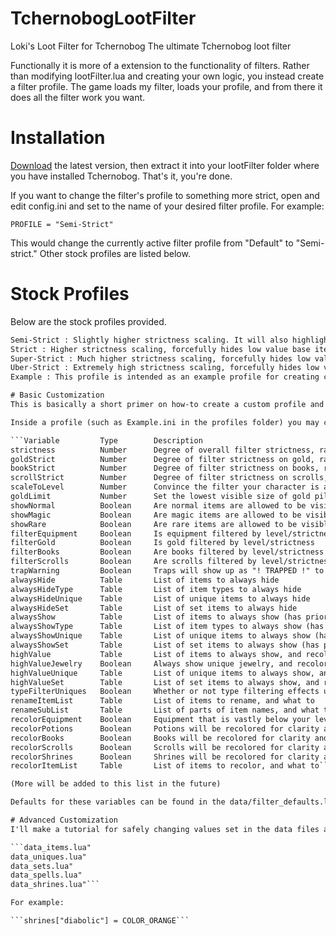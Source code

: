 # TchernobogLootFilter
Loki's Loot Filter for Tchernobog
The ultimate Tchernobog loot filter

Functionally it is more of a extension to the functionality of filters. Rather than modifying lootFilter.lua and creating your own logic, you instead create a filter profile. The game loads my filter, loads your profile, and from there it does all the filter work you want.

# Installation
[Download](https://github.com/lkodinsson/TchernobogLootFilter/archive/main.zip) the latest version, then extract it into your lootFilter folder where you have installed Tchernobog. That's it, you're done.

If you want to change the filter's profile to something more strict, open and edit config.ini and set to the name of your desired filter profile. For example:

```PROFILE = "Semi-Strict"```

This would change the currently active filter profile from "Default" to "Semi-strict." Other stock profiles are listed below.

# Stock Profiles
Below are the stock profiles provided.

```Default : Extremely low strictness values, so it keeps a majority of items visible. It will also highlight a majority of valuable items.
Semi-Strict : Slightly higher strictness scaling. It will also highlight a majority of valuable items.
Strict : Higher strictness scaling, forcefully hides low value base items. It will also highlight a majority of valuable items.
Super-Strict : Much higher strictness scaling, forcefully hides low value base items, normal items, and basic potions. It will also highlight a majority of valuable items.
Uber-Strict : Extremely high strictness scaling, forcefully hides low value base items, normal and magic items, and basic potions. It will also highlight a majority of valuable items.
Example : This profile is intended as an example profile for creating custom profiles with. It shows how all customizable variables are used. It is not recommended to set your active profile to this one.```

# Basic Customization
This is basically a short primer on how-to create a custom profile and a list of variables.

Inside a profile (such as Example.ini in the profiles folder) you may change the following variables to any appropriate value(s), and it will change how the filter functions.

```Variable			Type		Description
strictness			Number		Degree of overall filter strictness, ranges 0-100
goldStrict			Number		Degree of filter strictness on gold, ranges 0-100
bookStrict			Number		Degree of filter strictness on books, ranges 0-100
scrollStrict		Number		Degree of filter strictness on scrolls, ranges 0-100
scaleToLevel		Number		Convince the filter your character is a different level, ranges 0-60 (overrides automatic level scaling)
goldLimit			Number		Set the lowest visible size of gold piles (overrides automatic scaling if set to any value)
showNormal			Boolean		Are normal items are allowed to be visible (does not force them to be visible)
showMagic			Boolean		Are magic items are allowed to be visible (does not force them to be visible)
showRare			Boolean		Are rare items are allowed to be visible (does not force them to be visible)
filterEquipment		Boolean		Is equipment filtered by level/strictness
filterGold			Boolean		Is gold filtered by level/strictness
filterBooks			Boolean		Are books filtered by level/strictness
filterScrolls		Boolean		Are scrolls filtered by level/strictness
trapWarning			Boolean		Traps will show up as "! TRAPPED !" to be more obvious
alwaysHide			Table		List of items to always hide
alwaysHideType		Table		List of item types to always hide
alwaysHideUnique	Table		List of unique items to always hide
alwaysHideSet		Table		List of set items to always hide
alwaysShow			Table		List of items to always show (has priority over hide)
alwaysShowType		Table		List of item types to always show (has priority over hide)
alwaysShowUnique	Table		List of unique items to always show (has priority over hide)
alwaysShowSet		Table		List of set items to always show (has priority over hide)
highValue			Table		List of items to always show, and recolor purple (has highest priority)
highValueJewelry	Boolean		Always show unique jewelry, and recolors them purple (has highest priority)
highValueUnique		Table		List of unique items to always show, and recolor purple (has highest priority)
highValueSet		Table		List of set items to always show, and recolor purple (has highest priority)
typeFilterUniques	Boolean		Whether or not type filtering effects unique/set items
renameItemList		Table		List of items to rename, and what to
renameSubList		Table		List of parts of item names, and what to change them to
recolorEquipment	Boolean		Equipment that is vastly below your level is recolored grey (is overridden by recolorItemList)
recolorPotions		Boolean		Potions will be recolored for clarity and value (is overridden by recolorItemList)
recolorBooks		Boolean		Books will be recolored for clarity and value (is overridden by recolorItemList)
recolorScrolls		Boolean		Scrolls will be recolored for clarity and value (is overridden by recolorItemList)
recolorShrines		Boolean		Shrines will be recolored for clarity and value (is overridden by recolorItemList)
recolorItemList		Table		List of items to recolor, and what to```

(More will be added to this list in the future)

Defaults for these variables can be found in the data/filter_defaults.lua.

# Advanced Customization
I'll make a tutorial for safely changing values set in the data files at some point.

```data_items.lua"
data_uniques.lua"
data_sets.lua"
data_spells.lua"
data_shrines.lua"```

For example:

```shrines["diabolic"] = COLOR_ORANGE```